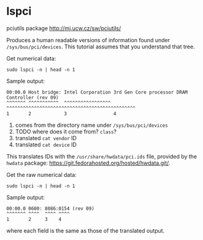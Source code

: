 # lspci

pciutils package <http://mj.ucw.cz/sw/pciutils/>

Produces a human readable versions of information found under `/sys/bus/pci/devices`. This tutorial assumes that you understand that tree.

Get numerical data:

    sudo lspci -n | head -n 1

Sample output:

    00:00.0 Host bridge: Intel Corporation 3rd Gen Core processor DRAM Controller (rev 09)
    ^^^^^^^ ^^^^^^^^^^^  ^^^^^^^^^^^^^^^^^ ^^^^^^^^^^^^^^^^^^^^^^^^^^^^^^^^^^^^^^^^^^^^^^^
    1       2            3                 4

1. comes from the directory name under `/sys/bus/pci/devices`
2. TODO where does it come from? `class`?
3. translated `cat vendor` ID
4. translated `cat device` ID

This translates IDs with the `/usr/share/hwdata/pci.ids` file, provided by the `hwdata` package: <https://git.fedorahosted.org/hosted/hwdata.git/>.

Get the raw numerical data:

    sudo lspci -n | head -n 1

Sample output:

    00:00.0 0600: 8086:0154 (rev 09)
    ^^^^^^^ ^^^^  ^^^^ ^^^^
    1       2     3    4

where each field is the same as those of the translated output.
